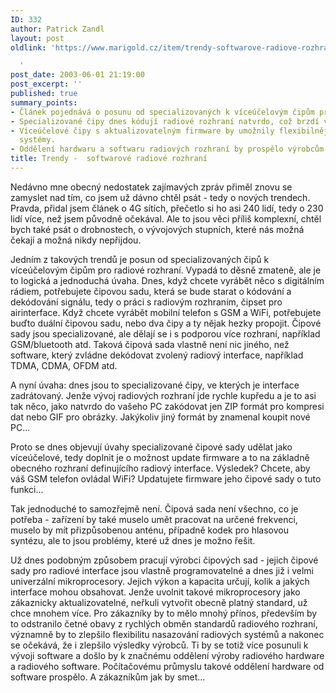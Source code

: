 ```yaml
---
ID: 332
author: Patrick Zandl
layout: post
oldlink: 'https://www.marigold.cz/item/trendy-softwarove-radiove-rozhrani

  '
post_date: 2003-06-01 21:19:00
post_excerpt: ''
published: true
summary_points:
- Článek pojednává o posunu od specializovaných k víceúčelovým čipům pro radiové rozhraní.
- Specializované čipy dnes kódují radiové rozhraní natvrdo, což brzdí vývoj.
- Víceúčelové čipy s aktualizovatelným firmware by umožnily flexibilnější radiové
  systémy.
- Oddělení hardwaru a softwaru radiových rozhraní by prospělo výrobcům i zákazníkům.
title: Trendy -  softwarové radiové rozhraní
---
```


<p>
Nedávno mne obecný nedostatek zajímavých zpráv přiměl znovu se zamyslet nad tím, co jsem už dávno chtěl psát - tedy o nových trendech. Pravda, přidal jsem článek o 4G sítích, přečetlo si ho asi 240 lidí, tedy o 230 lidí více, než jsem původně očekával. Ale to jsou věci příliš komplexní, chtěl bych také psát o drobnostech, o vývojových stupních, které nás možná čekají a možná nikdy nepřijdou. </p>

<p>
Jedním z takových trendů je posun od specializovaných čipů k víceúčelovým čipům pro radiové rozhraní. Vypadá to děsně zmateně, ale je to logická a jednoduchá úvaha. Dnes, když chcete vyrábět něco s digitálním rádiem, potřebujete čipovou sadu, která se bude starat o kódování a dekódování signálu, tedy o práci s radiovým rozhraním, čipset pro airinterface. Když chcete vyrábět mobilní telefon s GSM a WiFi, potřebujete buďto duální čipovou sadu, nebo dva čipy a ty nějak hezky propojit. Čipové sady jsou specializované, ale dělají se i s podporou více rozhraní, například GSM/bluetooth atd. Taková čipová sada vlastně není nic jiného, než software, který zvládne dekódovat zvolený radiový interface, například TDMA, CDMA, OFDM atd. </p>

<p>
A nyní úvaha: dnes jsou to specializované čipy, ve kterých je interface zadrátovaný. Jenže vývoj radiových rozhraní jde rychle kupředu a je to asi tak něco, jako natvrdo do vašeho PC zakódovat jen ZIP formát pro kompresi dat nebo GIF pro obrázky. Jakýkoliv jiný formát by znamenal koupit nové PC...</p>

<p>
Proto se dnes objevují úvahy specializované čipové sady udělat jako víceúčelové, tedy doplnit je o možnost update firmware a to na základně obecného rozhraní definujícího radiový interface. Výsledek? Chcete, aby váš GSM telefon ovládal WiFi? Updatujete firmware jeho čipové sady o tuto funkci... </p>

<p>
Tak jednoduché to samozřejmě není. Čipová sada není všechno, co je potřeba - zařízení by také muselo umět pracovat na určené frekvenci, muselo by mít přizpůsobenou anténu, případně kodek pro hlasovou syntézu, ale to jsou problémy, které už dnes je možno řešit. </p>

<p>
Už dnes podobným způsobem pracují výrobci čipových sad - jejich čipové sady pro radiové interface jsou vlastně programovatelné a dnes již i velmi univerzální mikroprocesory. Jejich výkon a kapacita určují, kolik a jakých interface mohou obsahovat. Jenže uvolnit takové mikroprocesory jako zákaznicky aktualizovatelné, neřkuli vytvořit obecně platný standard, už chce mnohem více. Pro zákazníky by to mělo mnohý přínos, především by to odstranilo četné obavy z rychlých obměn standardů radiového rozhraní, významně by to zlepšilo flexibilitu nasazování radiových systémů a nakonec se očekává, že i zlepšilo výsledky výrobců. Ti by se totiž více posunuli k vývoji software a došlo by k značnému&#160;oddělení výroby radiového hardware a radiového software. Počítačovému průmyslu takové oddělení hardware od software prospělo. A zákazníkům jak by smet...</p>